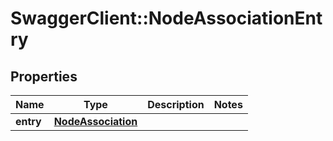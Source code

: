 # SwaggerClient::NodeAssociationEntry

## Properties
Name | Type | Description | Notes
------------ | ------------- | ------------- | -------------
**entry** | [**NodeAssociation**](NodeAssociation.md) |  | 


